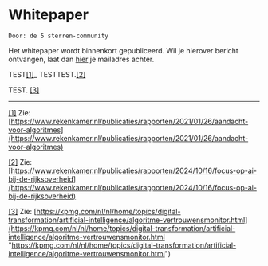 
# Whitepaper

```
Door: de 5 sterren-community
```

Het whitepaper wordt binnenkort gepubliceerd. Wil je hierover bericht ontvangen, laat dan [hier](https://cloud.tgl.eu/apps/forms/s/eCN9zCWMPwzzWN9Fae4Csb4S) je mailadres achter.

TEST[[1]](#_ftn1)_ TESTTEST.[[2]](#_ftn2)

TEST. [[3]](#_ftn3) 




---

[[1]](#_ftnref1) Zie: [https://www.rekenkamer.nl/publicaties/rapporten/2021/01/26/aandacht-voor-algoritmes](https://www.rekenkamer.nl/publicaties/rapporten/2021/01/26/aandacht-voor-algoritmes)

[[2]](#_ftnref2) Zie: [https://www.rekenkamer.nl/publicaties/rapporten/2024/10/16/focus-op-ai-bij-de-rijksoverheid](https://www.rekenkamer.nl/publicaties/rapporten/2024/10/16/focus-op-ai-bij-de-rijksoverheid)

[[3]](#_ftnref3) Zie: [https://kpmg.com/nl/nl/home/topics/digital-transformation/artificial-intelligence/algoritme-vertrouwensmonitor.html](https://kpmg.com/nl/nl/home/topics/digital-transformation/artificial-intelligence/algoritme-vertrouwensmonitor.html "https://kpmg.com/nl/nl/home/topics/digital-transformation/artificial-intelligence/algoritme-vertrouwensmonitor.html")
